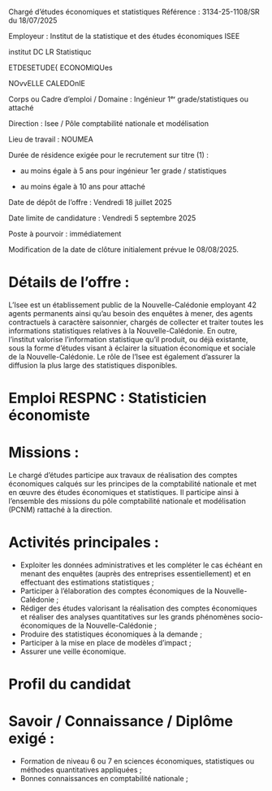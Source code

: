 
Chargé d’études économiques et statistiques
Référence : 3134-25-1108/SR du 18/07/2025

Employeur : Institut de la statistique et des études économiques ISEE

institut DC LR Statistiquc

ETDESETUDE{ ECONOMIQUes

NOvvELLE CALEDOnIE

Corps ou Cadre d’emploi / Domaine : Ingénieur 1ᵉʳ grade/statistiques ou attaché

Direction : Isee / Pôle comptabilité nationale et modélisation

Lieu de travail : NOUMEA

Durée de résidence exigée pour le recrutement sur titre (1) :

- au moins égale à 5 ans pour ingénieur 1er grade / statistiques

- au moins égale à 10 ans pour attaché

Date de dépôt de l’offre : Vendredi 18 juillet 2025

Date limite de candidature : Vendredi 5 septembre 2025

Poste à pourvoir : immédiatement

Modification de la date de clôture initialement prévue le 08/08/2025.

# Détails de l’offre :

L’Isee est un établissement public de la Nouvelle-Calédonie employant 42 agents permanents ainsi qu’au besoin des enquêtes à mener, des agents contractuels à caractère saisonnier, chargés de collecter et traiter toutes les informations statistiques relatives à la Nouvelle-Calédonie. En outre, l’institut valorise l’information statistique qu’il produit, ou déjà existante, sous la forme d’études visant à éclairer la situation économique et sociale de la Nouvelle-Calédonie. Le rôle de l’Isee est également d’assurer la diffusion la plus large des statistiques disponibles.

# Emploi RESPNC : Statisticien économiste

# Missions :

Le chargé d’études participe aux travaux de réalisation des comptes économiques calqués sur les principes de la comptabilité nationale et met en œuvre des études économiques et statistiques. Il participe ainsi à l’ensemble des missions du pôle comptabilité nationale et modélisation (PCNM) rattaché à la direction.

# Activités principales :

- Exploiter les données administratives et les compléter le cas échéant en menant des enquêtes (auprès des entreprises essentiellement) et en effectuant des estimations statistiques ;
- Participer à l’élaboration des comptes économiques de la Nouvelle-Calédonie ;
- Rédiger des études valorisant la réalisation des comptes économiques et réaliser des analyses quantitatives sur les grands phénomènes socio-économiques de la Nouvelle-Calédonie ;
- Produire des statistiques économiques à la demande ;
- Participer à la mise en place de modèles d’impact ;
- Assurer une veille économique.

# Profil du candidat

# Savoir / Connaissance / Diplôme exigé :

- Formation de niveau 6 ou 7 en sciences économiques, statistiques ou méthodes quantitatives appliquées ;
- Bonnes connaissances en comptabilité nationale ;


